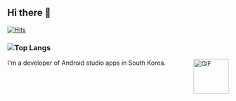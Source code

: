 ## Hi there 👋

 [![Hits](https://hits.seeyoufarm.com/api/count/incr/badge.svg?url=https%3A%2F%2Fgithub.com%2Fhongbeomi%2Fhit-counter)](https://hits.seeyoufarm.com) 

### ![Top Langs](https://github-readme-stats.vercel.app/api/top-langs/?username=hongbeomi&layout=compact)

I'm a developer of Android studio apps in South Korea. <img align="right" alt="GIF" src="https://media.giphy.com/media/Y4bzv6DYbYzy8jDnoW/giphy.gif" width="80px" />

